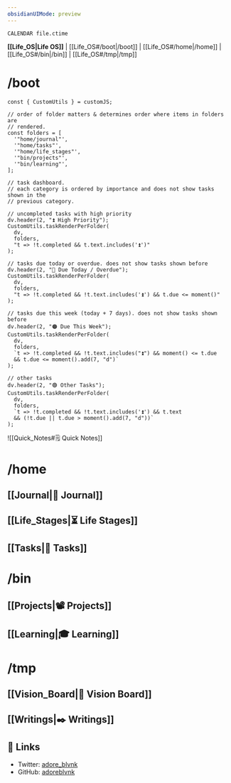 ```yaml
---
obsidianUIMode: preview
---
```


```dataview
CALENDAR file.ctime
```

**[[Life_OS|Life OS]]** | [[Life_OS#/boot|/boot]] | [[Life_OS#/home|/home]] | [[Life_OS#/bin|/bin]] | [[Life_OS#/tmp|/tmp]]

# /boot

<!-- /boot: What you see when Life OS is first loaded. Keep this short & sweet. -->

```dataviewjs
const { CustomUtils } = customJS;

// order of folder matters & determines order where items in folders are
// rendered.
const folders = [
  '"home/journal"',
  '"home/tasks"',
  '"home/life_stages"',
  '"bin/projects"',
  '"bin/learning"',
];

// task dashboard.
// each category is ordered by importance and does not show tasks shown in the
// previous category.

// uncompleted tasks with high priority
dv.header(2, "⏫ High Priority");
CustomUtils.taskRenderPerFolder(
  dv,
  folders,
  "t => !t.completed && t.text.includes('⏫')"
);

// tasks due today or overdue. does not show tasks shown before
dv.header(2, "🔴 Due Today / Overdue");
CustomUtils.taskRenderPerFolder(
  dv,
  folders,
  "t => !t.completed && !t.text.includes('⏫') && t.due <= moment()"
);

// tasks due this week (today + 7 days). does not show tasks shown before
dv.header(2, "🟠 Due This Week");
CustomUtils.taskRenderPerFolder(
  dv,
  folders,
  `t => !t.completed && !t.text.includes("⏫") && moment() <= t.due
  && t.due <= moment().add(7, "d")`
);

// other tasks
dv.header(2, "🟢 Other Tasks");
CustomUtils.taskRenderPerFolder(
  dv,
  folders,
  `t => !t.completed && !t.text.includes('⏫') && t.text
  && (!t.due || t.due > moment().add(7, "d"))`
);
```

![[Quick_Notes#🗒️ Quick Notes]]

# /home

<!-- /home: Personal items. -->

## [[Journal|📓 Journal]]

## [[Life_Stages|⏳ Life Stages]]

## [[Tasks|📝 Tasks]]
  
# /bin

<!-- /bin: Projects are like binaries that get executed by the user. May not always be active, hence its separate category. -->

## [[Projects|📽️ Projects]]

## [[Learning|🎓 Learning]]

# /tmp

<!-- /tmp: Optional files that can be deleted if unnecessary. -->

## [[Vision_Board|💜 Vision Board]]

## [[Writings|✒️ Writings]]

## 🔗 Links

- Twitter: [adore_blvnk](https://twitter.com/adore_blvnk)
- GitHub: [adoreblvnk](https://github.com/adoreblvnk)
